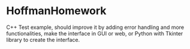# HoffmanHomework
C++
Test example, should improve it by adding error handling and more functionalities, make the interface in GUI or web, or Python with Tkinter library to create the interface.
